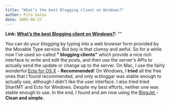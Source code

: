 ```yaml
---
title: "What’s the best Blogging client on Windows?"
author: Pito Salas
date: 2005-06-27
---
```


**Link: [What’s the best Blogging client on Windows?](None):** ""

You can do your blogging by typing into a web browser form provided by the
Movable Type service. But boy is that clumsy and awful.  So for a while now
I've used so-called **" blogging clients"** which provide a nice rich
interface to write and edit the posts, and then use the server's APIs to
actually send the update or change up to the server.  On Mac, I use the fairly
wonderful [Ecto for OS X](<http://ecto.kung-foo.tv/>) - **Recommended**!  On
Windows, I **tried** all the free ones that I found recommended, and only
w.bloggar was stable enough to actually use, although I didn't like the user
interface. I also tried tried ShartMT and Ecto for Windows. Despite my best
efforts, neither one was stable enough to use. In the end, I found and am now
using the [BlogJet ](<http://blogjet.com/>)- **Clean and simple.**


